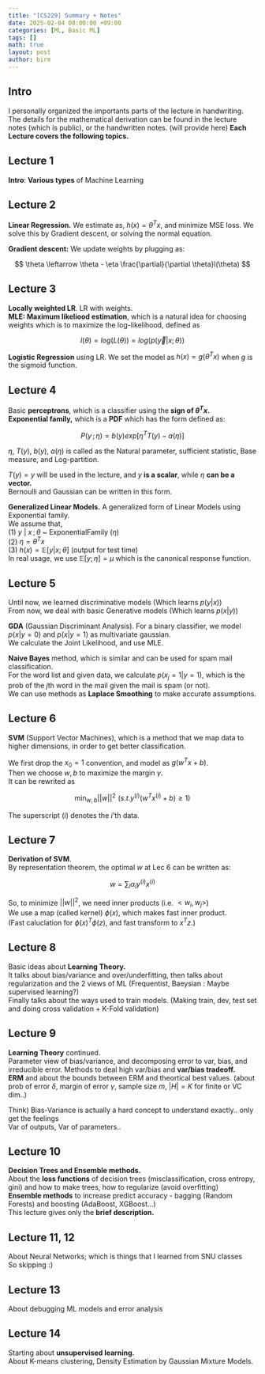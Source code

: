 ```yaml
---
title: "[CS229] Summary + Notes"
date: 2025-02-04 08:00:00 +09:00
categories: [ML, Basic ML]
tags: []       
math: true
layout: post
author: birm
---
```

## Intro
I personally organized the importants parts of the lecture in handwriting. 
The details for the mathematical derivation can be found in the lecture notes (which is public), or the handwritten notes. (will provide here)
**Each Lecture covers the following topics.**
## Lecture 1
**Intro**: **Various types** of Machine Learning
## Lecture 2
**Linear Regression.** We estimate as, $h(x) = \theta^T x$, and minimize MSE loss. We solve this by Gradient descent, or solving the normal equation.

**Gradient descent:** We update weights by plugging as:

$$
\theta \leftarrow \theta - \eta \frac{\partial}{\partial \theta}l(\theta) 
$$

## Lecture 3
**Locally weighted LR**. LR with weights.            
**MLE: Maximum likeliood estimation**, which is a natural idea for choosing weights which is to maximize the log-likelihood, defined as

$$
l(\theta) = log(L(\theta)) = log(p(\vec{y}|x; \theta ))
$$           

**Logistic Regression** using LR. We set the model as $h(x) = g(\theta^T x)$ when $g$ is the sigmoid function.            
## Lecture 4
Basic **perceptrons**, which is a classifier using the **sign of $\theta^T x$.**           
**Exponential family,** which is a **PDF** which has the form defined as:               

$$
P(y\,;\eta) = b(y) exp[\eta^TT(y)-a(\eta)]
$$

$\eta$, $T(y)$, $b(y)$, $a(\eta)$ is called as the Natural parameter, sufficient statistic, Base measure, and Log-partition.             

$T(y)=y$ will be used in the lecture, and $y$ **is a scalar**, while $\eta$ **can be a vector.**           
Bernoulli and Gaussian can be written in this form.         

**Generalized Linear Models.** A generalized form of Linear Models using Exponential family.        
We assume that,        
(1) $y$ | $x\,;\theta$ ~ ExponentialFamily $(\eta)$        
(2) $\eta = \theta^T x$         
(3) $h(x) = \mathbb{E} [y|x ;\theta ]$ (output for test time)           
In real usage, we use $\mathbb{E}[y ;\eta ] = \mu$ which is the canonical response function.           
## Lecture 5         
Until now, we learned discriminative models (Which learns $p(y|x)$)         
From now, we deal with basic Generative models (Which learns $p(x|y)$)        
      
**GDA** (Gaussian Discriminant Analysis). For a binary classifier, we model $p(x|y=0)$ and $p(x|y=1)$ as multivariate gaussian.        
We calculate the Joint Likelihood, and use MLE.         
      
**Naive Bayes** method, which is similar and can be used for spam mail classification.         
For the word list and given data, we calculate $p(x_j = 1 | y = 1)$, which is the prob of the $j$th word in the mail given the mail is spam (or not).       
We can use methods as **Laplace Smoothing** to make accurate assumptions.       
## Lecture 6        
**SVM** (Support Vector Machines), which is a method that we map data to higher dimensions, in order to get better classification.

We first drop the $x_0 = 1$ convention, and model as $g(w^T x +b)$.         
Then we choose $w, b$ to maximize the margin $\gamma$.          
It can be rewrited as       

$$
\min_{w,b} ||w||^2   \,\, (s.t. y^{(i)}(w^Tx^{(i)}+b) \geq 1)
$$

The superscript $(i)$ denotes the $i$'th data.        
## Lecture 7
**Derivation of SVM**.               
By representation theorem, the optimal $w$ at Lec 6 can be written as:

$$
w = \sum_{i}\alpha_i y^{(i)}x^{(i)}
$$

So, to minimize $||w||^2$, we need inner products (i.e. $<w_i, w_j>$)          
We use a map (called kernel) $\phi(x)$, which makes fast inner product.        
(Fast caluclation for $\phi(x)^T \phi(z)$, and fast transform to $x^Tz$.)    

## Lecture 8
Basic ideas about **Learning Theory.**           
It talks about bias/variance and over/underfitting, then talks about regularization and the 2 views of ML (Frequentist, Baeysian : Maybe supervised learning?)          
Finally talks about the ways used to train models. (Making train, dev, test set and doing cross validation + K-Fold validation)          

## Lecture 9
**Learning Theory** continued.          
Parameter view of bias/variance, and decomposing error to var, bias, and irreducible error. Methods to deal high var/bias and **var/bias tradeoff.**            
**ERM** and about the bounds between ERM and theortical best values. (about prob of error $\delta$, margin of error $\gamma$, sample size $m$, $|H| = K$ for finite or VC dim..)           

Think) Bias-Variance is actually a hard concept to understand exactly.. only get the feelings          
Var of outputs, Var of parameters..         

## Lecture 10
**Decision Trees and Ensemble methods.**           
About the **loss functions** of decision trees (misclassification, cross entropy, gini) and how to make trees, how to regularize (avoid overfitting)          
**Ensemble methods** to increase predict accuracy - bagging (Random Forests) and boosting (AdaBoost, XGBoost...)          
This lecture gives only the **brief description.**       

## Lecture 11, 12
About Neural Networks; which is things that I learned from SNU classes         
So skipping :)

## Lecture 13
About debugging ML models and error analysis         

## Lecture 14
Starting about **unsupervised learning.**             
About K-means clustering, Density Estimation by Gaussian Mixture Models.
